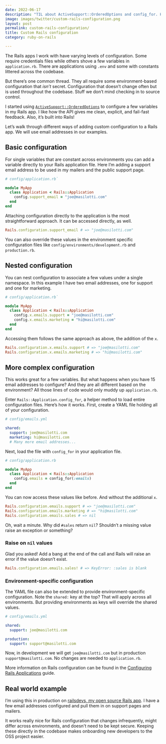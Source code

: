 ```yaml
---
date: 2022-06-17
description: "TIL about ActiveSupport::OrderedOptions and config_for. Here's how I'm using them to configure my Rails app."
image: images/twitter/custom-rails-configuration.png
layout: post
permalink: custom-rails-configuration/
title: Custom Rails configuration
category: ruby-on-rails

---
```


The Rails apps I work with have varying levels of configuration. Some require credentials files while others shove a few variables in `application.rb`. There are applications using  `.env` and some with constants littered across the codebase.

But there’s one common thread. They all require some environment-based configuration that _isn’t_ secret. Configuration that doesn’t change often but is used throughout the codebase. Stuff we don’t mind checking in to source control.

I started using [`ActiveSupport::OrderedOptions`](https://api.rubyonrails.org/classes/ActiveSupport/OrderedOptions.html) to configure a few variables in my Rails app. I like how the API gives me clean, explicit, and fail-fast feedback. Also, it’s built into Rails!

Let’s walk through different ways of adding custom configuration to a Rails app. We will use email addresses in our examples.

## Basic configuration

For single variables that are constant across environments you can add a variable directly to your Rails application file. Here I’m adding a support email address to be used in my mailers and the public support page.

```ruby
# config/application.rb`

module MyApp
  class Application < Rails::Application
    config.support_email = "joe@masilotti.com"
  end
end
```

Attaching configuration directly to the application is the most straightforward approach. It can be accessed directly, as well.

```ruby
Rails.configuration.support_email # => "joe@masilotti.com"
```

You can also override these values in the environment specific configuration files like `config/environments/development.rb` and `production.rb`.

## Nested configuration

You can nest configuration to associate a few values under a single namespace. In this example I have two email addresses, one for support and one for marketing.

```ruby
# config/application.rb`

module MyApp
  class Application < Rails::Application
    config.x.emails.support = "joe@masilotti.com"
    config.x.emails.marketing = "hi@masilotti.com"
  end
end
```

Accessing them follows the same approach as above, the addition of the `x`.

```ruby
Rails.configuration.x.emails.support # => "joe@masilotti.com"
Rails.configuration.x.emails.marketing # => "hi@masilotti.com"
```

## More complex configuration

This works great for a few variables. But what happens when you have 15 email addresses to configure? And they are all different based on the environment? All those lines of code would only muddy up  `application.rb`.

Enter `Rails::Application.config_for`, a helper method to load entire configuration files. Here’s how it works.  First, create a YAML file holding all of your configuration.

```yaml
# config/emails.yml

shared:
  support: joe@masilotti.com
  marketing: hi@masilotti.com
  # Many more email addresses...
```

Next, load the file with `config_for` in your application file.

```ruby
# config/application.rb

module MyApp
  class Application < Rails::Application
    config.emails = config_for(:emails)
  end
end
```

You can now access these values like before. And without the additional `x`.

```ruby
Rails.configuration.emails.support # => "joe@masilotti.com"
Rails.configuration.emails.marketing # => "hi@masilotti.com"
Rails.configuration.emails.sales # => nil
```

Oh, wait a minute. Why did `#sales` return `nil`? Shouldn’t a missing value raise an exception or something?

### Raise on `nil` values

Glad you asked! Add a bang at the end of the call and Rails will raise an error if the value doesn’t exist.

```ruby
Rails.configuration.emails.sales! # => KeyError: :sales is blank
```

### Environment-specific configuration

The YAML file can also be extended to provide environment-specific configuration. Note the `shared:` key at the top? That will apply across all environments. But providing environments as keys will override the shared values.

```yaml
# config/emails.yml

shared:
  support: joe@masilotti.com

production:
  support: support@masilotti.com
```

Now, in development we will get `joe@masilotti.com` but in production `support@masilotti.com`. No changes are needed to `application.rb`.

More information on Rails configuration can be found in the [Configuring Rails Applications](https://guides.rubyonrails.org/configuring.html#custom-configuration) guide.

## Real world example

I’m using this in production on [railsdevs, my open source Rails app](https://github.com/joemasilotti/railsdevs.com). I have a few email addresses configured and pull them in on support pages and mailers.

It works really nice for Rails configuration that changes infrequently, might differ across environments, and doesn't need to be kept secure. Keeping these directly in the codebase makes onboarding new developers to the OSS project easier.
